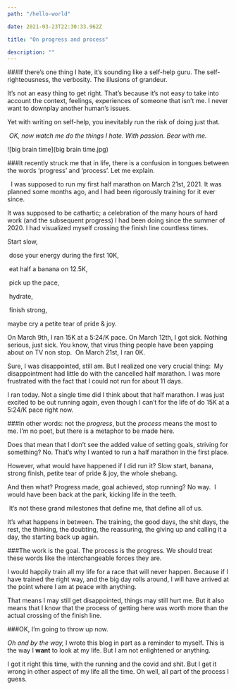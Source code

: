 ```yaml
---
path: "/hello-world"

date: 2021-03-23T22:30:33.962Z

title: "On progress and process"

description: ""
---
```


###If there’s one thing I hate, it’s sounding like a self-help guru.
The self-righteousness, the verbosity. The illusions of grandeur. 

It’s not an easy thing to get right. That’s because it’s not easy to take into account the context, feelings, experiences of someone that isn’t me. I never want to downplay another human’s issues. 

Yet with writing on self-help, you inevitably run the risk of doing just that. 


* OK, now watch me do the things I hate. With passion. Bear with me.*

![big brain time](big brain time.jpg)
 

###It recently struck me that in life, there is a confusion in tongues between the words ‘progress’ and ‘process’. 
Let me explain.

  I was supposed to run my first half marathon on March 21st, 2021. It was planned some months ago, and I had been rigorously training for it ever since. 

It was supposed to be cathartic; a celebration of the many hours of hard work (and the subsequent progress) I had been doing since the summer of 2020. I had visualized myself crossing the finish line countless times. 

Start slow, 

 dose your energy during the first 10K, 

 eat half a banana on 12.5K, 

 pick up the pace, 

 hydrate,

  finish strong,


maybe cry a petite tear of pride & joy. 

On March 9th, I ran 15K at a 5:24/K pace.
On March 12th, I got sick. Nothing serious, just sick. 
You know, that virus thing people have been yapping about on TV non stop.
 On March 21st, I ran 0K. 

Sure, I was disappointed, still am. But I realized one very crucial thing:
 My disappointment had little do with the cancelled half marathon. I was more frustrated with the fact that I could not run for about 11 days. 

I ran today. Not a single time did I think about that half marathon. I was just excited to be out running again, even though I can’t for the life of do 15K at a 5:24/K pace right now. 

###In other words: not the *progress*, but the *process* means the most to me. I’m no poet, but there is a metaphor to be made here.


Does that mean that I don’t see the added value of setting goals, striving for something? No. That’s why I wanted to run a half marathon in the first place. 

However, what would have happened if I did run it? Slow start, banana, strong finish, petite tear of pride & joy, the whole shebang. 

And then what? Progress made, goal achieved, stop running? No way.  I would have been back at the park, kicking life in the teeth. 

 It’s not these grand milestones that define me, that define all of us. 


It’s what happens in between. The training, the good days, the shit days, the rest, the thinking, the doubting, the reassuring, the giving up and calling it a day, the starting back up again.


###The work is the goal. The process is the progress. We should treat these words like the interchangeable forces they are. 

I would happily train all my life for a race that will never happen. Because if I have trained the right way, and the big day rolls around, I will have arrived at the point where I am at peace with anything. 

That means I may still get disappointed, things may still hurt me. But it also means that I know that the process of getting here was worth more than the actual crossing of the finish line.

###OK, I’m going to throw up now. 



*Oh and by the way,* I wrote this blog in part as a reminder to myself. This is the way I **want** to look at my life. But I am not enlightened or anything. 

I got it right this time, with the running and the covid and shit. But I get it wrong in other aspect of my life all the time. Oh well, all part of the process I guess. 